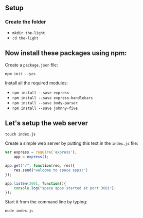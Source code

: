 

## Setup

### Create the folder

* `mkdir the-light`
* `cd the-light`

## Now install these packages using npm:

Create a `package.json` file:

`npm init --yes`

Install all the required modules:

* `npm install --save express`
* `npm install --save express-handlebars`
* `npm install --save body-parser`
* `npm install --save johnny-five`

## Let's setup the web server

`touch index.js`

Create a simple web server by putting this text in the `index.js` file:

```javascript
var express = require('express'),
    app = express();

app.get("/", function(req, res){
    res.send("welcome to space apps!")
});

app.listen(3001, function(){
    console.log("space apps started at port 3001");
});
```

Start it from the command line by typing:

`node index.js`
